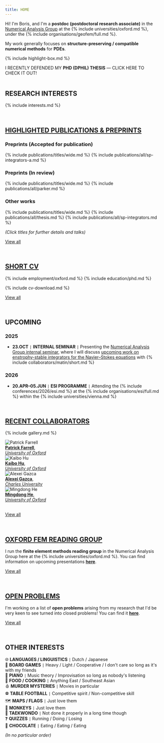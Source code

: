 ```yaml
---
title: HOME
---
```


Hi!
I'm Boris, and I'm a **postdoc (postdoctoral research associate)** in the [Numerical Analysis Group](https://www.maths.ox.ac.uk/groups/numerical-analysis/) at the {% include universities/oxford.md %}, under the {% include organisations/geofem/full.md %}.

My work generally focuses on **structure-preserving / compatible numerical methods** for **PDEs**.

{% include highlight-box.md %}
<div class="highlight-box" onclick="window.location.href='/assets/pdf/thesis.pdf';">
    I RECENTLY DEFENDED MY <b>PHD (DPHIL) THESIS</b> — CLICK HERE TO CHECK IT OUT!
</div>

<!-- <div style="background: repeating-linear-gradient(135deg, #B3532A, #B3532A 10px, #9d4925 10px, #9d4925 20px); color: #FBF6E5; padding: 20px; text-align: center; width: 80%; margin: 0 auto; border-radius: 10px;"><b>
    I'm also currently on the postdoc job market!
</b></div> -->

<br>

## RESEARCH INTERESTS

{% include interests.md %}

<br>

## [HIGHLIGHTED PUBLICATIONS & PREPRINTS](/publications/)

### Preprints (Accepted for publication)

{% include publications/titles/wide.md %}
{% include publications/all/sp-integrators-a.md %}

### Preprints (In review)

{% include publications/titles/wide.md %}
{% include publications/all/parker.md %}

### Other works

{% include publications/titles/wide.md %}
{% include publications/all/thesis.md %}
{% include publications/all/sp-integrators.md %}

*(Click titles for further details and talks)*

[View all](/publications/)

<br>

## [SHORT CV](/cv/)

{% include employment/oxford.md %}
{% include education/phd.md %}

{% include cv-download.md %}

[View all](/cv/)

<br>

## UPCOMING

### 2025
- **23.OCT** <code>&#124;</code> **INTERNAL SEMINAR** <code>&#124;</code> Presenting the [Numerical Analysis Group internal seminar](https://www.maths.ox.ac.uk/events/list/670), where I will discuss [upcoming work on enstrophy-stable integrators for the Navier–Stokes equations](/publications/enstrophy/) with {% include collaborators/matin/short.md %}

### 2026
- **20.APR–05.JUN** <code>&#124;</code> **ESI PROGRAMME** <code>&#124;</code> Attending the {% include conferences/2026/esi.md %} at the {% include organisations/esi/full.md %} within the {% include universities/vienna.md %}
<!-- *(\*provisional)* -->

<br>

## [RECENT COLLABORATORS](/collaborators/)

{% include gallery.md %}

<div class="gallery">
    <div class="gallery-item">
        <img src="{{ '/assets/img/collaborators/patrick.jpg' | relative_url }}" alt="Patrick Farrell">
        <div class="caption"><a href="https://pefarrell.org/"><b>Patrick Farrell</b></a>, <br> <a href="https://www.maths.ox.ac.uk/"><em>University of Oxford</em></a></div>
    </div>
    <div class="gallery-item">
        <img src="{{ '/assets/img/collaborators/kaibo.jpg' | relative_url }}" alt="Kaibo Hu">
        <div class="caption"><a href="https://kaibohu.github.io/"><b>Kaibo Hu</b></a>, <br> <a href="https://www.maths.ox.ac.uk/"><em>University of Oxford</em></a></div>
    </div>
    <div class="gallery-item">
        <img src="{{ '/assets/img/collaborators/alexei.jpeg' | relative_url }}" alt="Alexei Gazca">
        <div class="caption"><a href="https://karlin.mff.cuni.cz/~gazca/home/"><b>Alexei Gazca</b></a>, <br> <a href="https://www.mff.cuni.cz/en/math/muuk/institute"><em>Charles University</em></a></div>
    </div>
    <div class="gallery-item">
        <img src="{{ '/assets/img/collaborators/mingdong.png' | relative_url }}" alt="Mingdong He">
        <div class="caption"><a href="https://sites.google.com/view/mingdonghe/home/"><b>Mingdong He</b></a>, <br> <a href="https://www.maths.ox.ac.uk/"><em>University of Oxford</em></a></div>
    </div>
</div>

<br>

[View all](/collaborators/)

<br>

## [OXFORD FEM READING GROUP](/reading-group/)

I run the **finite element methods reading group** in the Numerical Analysis Group here at the {% include universities/oxford.md %}.
You can find information on upcoming presentations **[here](/reading-group/)**.

[View all](/reading-group/)

<br>

## [OPEN PROBLEMS](/open-problems/)

I'm working on a list of **open problems** arising from my research that I'd be very keen to see turned into closed problems!
You can find it **[here](/open-problems/)**.

[View all](/open-problems/)

<br>

## OTHER INTERESTS

🌐 **LANGUAGES / LINGUISTICS** <code>&#124;</code> Dutch / Japanese <br>
🎲 **BOARD GAMES** <code>&#124;</code> Heavy / Light / Cooperative / I don't care so long as it's with my friends <br>
🎹 **PIANO** <code>&#124;</code> Music theory / Improvisation so long as nobody's listening <br>
🍴 **FOOD / COOKING** <code>&#124;</code> Anything East / Southeast Asian <br>
🩸 **MURDER MYSTERIES** <code>&#124;</code> Movies in particular <br>
⚽ **TABLE FOOTBALL** <code>&#124;</code> Competitive spirit / Non-competitive skill <br>
🗺️ **MAPS / FLAGS** <code>&#124;</code> Just love them <br>
🐒 **MONKEYS** <code>&#124;</code> Just love them <br>
🥋 **TAEKWONDO** <code>&#124;</code> Not done it properly in a long time though <br>
❓ **QUIZZES** <code>&#124;</code> Running / Doing / Losing <br>
🍫 **CHOCOLATE** <code>&#124;</code> Eating / Eating / Eating <br>

*(In no particular order)*